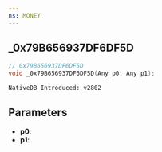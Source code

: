 ```yaml
---
ns: MONEY 
---
```


## _0x79B656937DF6DF5D

```c
// 0x79B656937DF6DF5D 
void _0x79B656937DF6DF5D(Any p0, Any p1);
```

```
NativeDB Introduced: v2802
```

## Parameters
* **p0**:
* **p1**:
